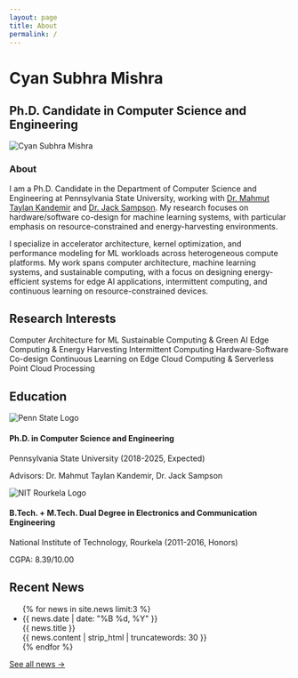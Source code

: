 ```yaml
---
layout: page
title: About
permalink: /
---
```


<div class="hero-section">
  <h1 class="hero-name">Cyan Subhra Mishra</h1>
  <h2 class="hero-title">Ph.D. Candidate in Computer Science and Engineering</h2>
</div>

<div class="profile-section">
  <div class="profile-image-container">
    <div class="profile-image">
      <img src="{{ '/assets/img/profile.jpg' | relative_url }}" alt="Cyan Subhra Mishra">
    </div>
    <div class="social-links-container">
      <a href="https://github.com/{{ site.author.github_username }}" target="_blank" class="social-link" title="GitHub">
        <i class="fab fa-github"></i>
      </a>
      <a href="https://scholar.google.com/citations?user={{ site.author.google_scholar }}" target="_blank" class="social-link" title="Google Scholar">
        <i class="ai ai-google-scholar"></i>
      </a>
      <a href="https://dblp.org/pid/{{ site.author.dblp }}.html" target="_blank" class="social-link" title="DBLP">
        <i class="ai ai-dblp"></i>
      </a>
      <a href="https://www.linkedin.com/in/{{ site.author.linkedin_username }}" target="_blank" class="social-link" title="LinkedIn">
        <i class="fab fa-linkedin"></i>
      </a>
      <a href="mailto:{{ site.author.email }}" class="social-link" title="Email">
        <i class="fas fa-envelope"></i>
      </a>
      <a href="{{ '/assets/pdf/CyanResumePublic.pdf' | relative_url }}" target="_blank" class="social-link" title="Resume">
        <i class="fas fa-file-pdf"></i>
      </a>
    </div>
  </div>
  <div class="profile-content">
    <h3 class="about-title">About</h3>
    <p>I am a Ph.D. Candidate in the Department of Computer Science and Engineering at Pennsylvania State University, working with <a href="https://www.cse.psu.edu/~kandemir/" target="_blank">Dr. Mahmut Taylan Kandemir</a> and <a href="https://www.cse.psu.edu/~sampson/" target="_blank">Dr. Jack Sampson</a>. My research focuses on hardware/software co-design for machine learning systems, with particular emphasis on resource-constrained and energy-harvesting environments.</p>
    <p>I specialize in accelerator architecture, kernel optimization, and performance modeling for ML workloads across heterogeneous compute platforms. My work spans computer architecture, machine learning systems, and sustainable computing, with a focus on designing energy-efficient systems for edge AI applications, intermittent computing, and continuous learning on resource-constrained devices.</p>
  </div>
</div>

<div class="section">
  <h2 class="section-title">Research Interests</h2>
  <div class="research-interests">
    <span class="interest-tag">Computer Architecture for ML</span>
    <span class="interest-tag">Sustainable Computing & Green AI</span>
    <span class="interest-tag">Edge Computing & Energy Harvesting</span>
    <span class="interest-tag">Intermittent Computing</span>
    <span class="interest-tag">Hardware-Software Co-design</span>
    <span class="interest-tag">Continuous Learning on Edge</span>
    <span class="interest-tag">Cloud Computing & Serverless</span>
    <span class="interest-tag">Point Cloud Processing</span>
  </div>
</div>

<div class="section">
  <h2 class="section-title">Education</h2>
  <div class="education-list">
    <div class="education-item">
      <div class="education-logo">
        <img src="https://www.psu.edu/brand/images/pennstate-logo-150x35.png" alt="Penn State Logo" class="edu-logo">
      </div>
      <div class="education-content">
        <h4>Ph.D. in Computer Science and Engineering</h4>
        <p>Pennsylvania State University (2018-2025, Expected)</p>
        <p class="advisors">Advisors: Dr. Mahmut Taylan Kandemir, Dr. Jack Sampson</p>
      </div>
    </div>
    <div class="education-item">
      <div class="education-logo">
        <img src="https://www.nitrkl.ac.in/assets/img/nitrkl_logo.png" alt="NIT Rourkela Logo" class="edu-logo">
      </div>
      <div class="education-content">
        <h4>B.Tech. + M.Tech. Dual Degree in Electronics and Communication Engineering</h4>
        <p>National Institute of Technology, Rourkela (2011-2016, Honors)</p>
        <p class="advisors">CGPA: 8.39/10.00</p>
      </div>
    </div>
  </div>
</div>

<div class="section">
  <h2 class="section-title">Recent News</h2>
  <ul class="news-list">
    {% for news in site.news limit:3 %}
    <li class="news-item">
      <div class="news-date">{{ news.date | date: "%B %d, %Y" }}</div>
      <div class="news-title">{{ news.title }}</div>
      <div class="news-content">{{ news.content | strip_html | truncatewords: 30 }}</div>
    </li>
    {% endfor %}
  </ul>
  <p><a href="{{ '/news/' | relative_url }}">See all news →</a></p>
</div>

